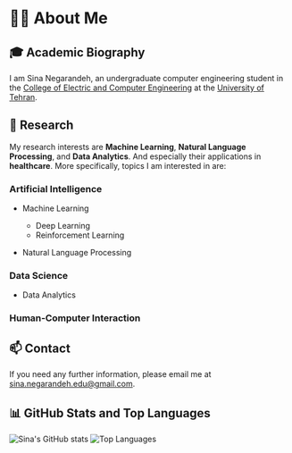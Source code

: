 # 👨‍💻 About Me

## 🎓 Academic Biography

I am Sina Negarandeh, an undergraduate computer engineering student in the [College of Electric and Computer Engineering](https://ece.ut.ac.ir/en/) at the [University of Tehran](https://ut.ac.ir/en).

## 🔬 Research

My research interests are **Machine Learning**, **Natural Language Processing**, and  **Data Analytics**. And especially their applications in **healthcare**. More specifically, topics I am interested in are:

### Artificial Intelligence

- Machine Learning
  - Deep Learning
  - Reinforcement Learning

- Natural Language Processing

### Data Science

- Data Analytics

### Human‑Computer Interaction

## 📫 Contact

If you need any further information, please email me at [sina.negarandeh.edu@gmail.com](mailto:sina.negarandeh.edu@gmail.com).

## 📊 GitHub Stats and Top Languages

<picture>
  <source media="(prefers-color-scheme: dark)" srcset="https://github-readme-stats.vercel.app/api?username=sina-negarandeh&count_private=true&show_icons=true&title_color=6BA4F8&icon_color=64B65D&text_color=CAD1D8&bg_color=0E1116&card_width=512">
  <source media="(prefers-color-scheme: light)" srcset="https://github-readme-stats.vercel.app/api?username=sina-negarandeh&count_private=true&show_icons=true&title_color=2E67D3&icon_color=69CD67&text_color=586069&bg_color=FFFFFF&card_width=512">
  <img alt="Sina's GitHub stats" src="https://github-readme-stats.vercel.app/api?username=sina-negarandeh&count_private=true&show_icons=true&title_color=2E67D3&icon_color=69CD67&text_color=586069&bg_color=FFFFFF&card_width=512">
</picture>

<picture>
  <source media="(prefers-color-scheme: dark)" srcset="https://github-readme-stats.vercel.app/api/top-langs/?username=sina-negarandeh&layout=compact&langs_count=10&title_color=6BA4F8&text_color=CAD1D8&bg_color=0E1116&card_width=462">
  <source media="(prefers-color-scheme: light)" srcset="https://github-readme-stats.vercel.app/api/top-langs/?username=sina-negarandeh&layout=compact&langs_count=10&title_color=2E67D3&text_color=586069&bg_color=FFFFFF&card_width=462">
  <img alt="Top Languages" src="https://github-readme-stats.vercel.app/api/top-langs/?username=sina-negarandeh&layout=compact&langs_count=10&title_color=2E67D3&text_color=586069&bg_color=FFFFFF&card_width=462">
</picture>

<!--
### Hi there 👋

**sina-negarandeh/sina-negarandeh** is a ✨ _special_ ✨ repository because its `README.md` (this file) appears on your GitHub profile.

Here are some ideas to get you started:

- 🔭 I’m currently working on ...
- 🌱 I’m currently learning ...
- 👯 I’m looking to collaborate on ...
- 🤔 I’m looking for help with ...
- 💬 Ask me about ...
- 📫 How to reach me: ...
- 😄 Pronouns: ...
- ⚡ Fun fact: ...
-->
